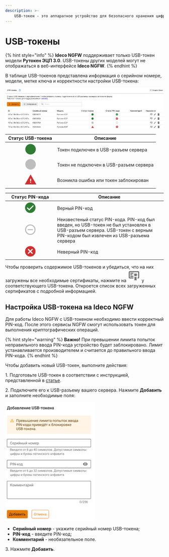 ```yaml
---
description: >-
    USB-токен - это аппаратное устройство для безопасного хранения цифровых сертификатов и работы с приватными ключами.
---
```


# USB-токены

{% hint style="info" %}
**Ideco NGFW** поддерживает только USB-токен модели **Рутокен ЭЦП 3.0**. USB-токены других моделей могут не отображаться в веб-интерфейсе **Ideco NGFW**.
{% endhint %}

В таблице USB-токенов представлена информация о серийном номере, модели, метке ключа и корректности настройки USB-токена:

![](/.gitbook/assets/usb_tokens1.png)

<table><thead><tr><th width="144" align="center">Статус USB-токена</th><th>Описание</th></tr></thead><tbody><tr><td align="center"><img src="/.gitbook/assets/icon-tokens-green.png" alt="icon-tokens-green.png" data-size="line"></td><td>Токен подключен в USB-разъем сервера</td></tr><tr><td align="center"><img src="/.gitbook/assets/icon-tokens-grey.png" alt="icon-tokens-grey.png" data-size="line"></td><td>Токен не подключен в USB-разъем сервера</td></tr><tr><td align="center"><img src="/.gitbook/assets/icon-tokens-error.png" alt="icon-tokens-error.png" data-size="line"></td><td>Возникла ошибка или токен заблокирован</td></tr></tbody></table>

<table><thead><tr><th width="144" align="center">Статус PIN-кода</th><th>Описание</th></tr></thead><tbody><tr><td align="center"><img src="/.gitbook/assets/icon-pin-green.png" alt="icon-pin-green.png" data-size="line"></td><td>Верный PIN-код</td></tr><tr><td align="center"><img src="/.gitbook/assets/icon-pin-grey.png" alt="icon-pin-grey.png" data-size="line"></td><td>Неизвестеный статус PIN-кода. PIN-код был введен, но USB-токен не был установлен в USB-разъем сервера. USB-токен с верным PIN-кодом был извлечен из USB-разъема сервера</td></tr><tr><td align="center"><img src="/.gitbook/assets/icon-pin-error.png" alt="icon-pin-error.png" data-size="line"></td><td>Неверный PIN-код</td></tr></tbody></table>

Чтобы проверить содержимое USB-токенов и убедиться, что на них загружены все необходимые сертификаты, нажмите на ![](/.gitbook/assets/icon-tokens-certs.png) у соответствующего USB-токена. Откроется список всех загруженных сертификатов с подробной информацией.

## Настройка USB-токена на Ideco NGFW

Для работы Ideco NGFW с USB-токеном необходимо ввести корректный PIN-код. После этого сервисы NGFW смогут использовать токен для выполнения криптографических операций.

{% hint style="warning" %}
**Важно!** При превышении лимита попыток неправильного ввода PIN-кода устройство будет заблокировано. Лимит устанавливается производителем и считается до правильного ввода PIN-кода.
{% endhint %}

Чтобы добавить новый USB-токен, выполните действия:

1\. Подготовьте USB-токен в соответствии с инструкцией, представленной в [статье]().

2\. Подключите его к USB-разъему вашего сервера. Нажмите **Добавить** и заполните необходимые поля:

![](/.gitbook/assets/usb_tokens.png)

* **Серийный номер** - укажите серийный номер USB-токена;
* **PIN-код** - введите PIN-код;
* **Комментарий** - необязательное поле.

3\. Нажмите **Добавить**.